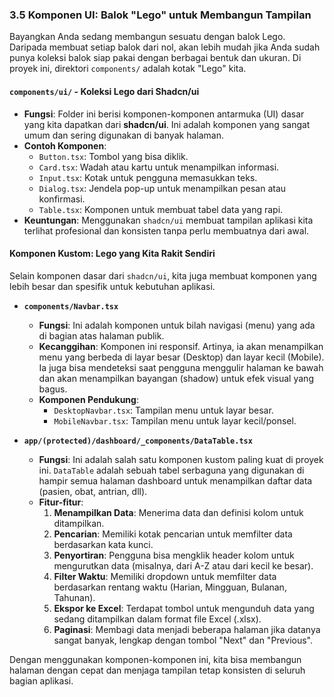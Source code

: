 ### 3.5 Komponen UI: Balok "Lego" untuk Membangun Tampilan

Bayangkan Anda sedang membangun sesuatu dengan balok Lego. Daripada membuat setiap balok dari nol, akan lebih mudah jika Anda sudah punya koleksi balok siap pakai dengan berbagai bentuk dan ukuran. Di proyek ini, direktori `components/` adalah kotak "Lego" kita.

#### `components/ui/` - Koleksi Lego dari Shadcn/ui

- **Fungsi**: Folder ini berisi komponen-komponen antarmuka (UI) dasar yang kita dapatkan dari **shadcn/ui**. Ini adalah komponen yang sangat umum dan sering digunakan di banyak halaman.
- **Contoh Komponen**:
  - `Button.tsx`: Tombol yang bisa diklik.
  - `Card.tsx`: Wadah atau kartu untuk menampilkan informasi.
  - `Input.tsx`: Kotak untuk pengguna memasukkan teks.
  - `Dialog.tsx`: Jendela pop-up untuk menampilkan pesan atau konfirmasi.
  - `Table.tsx`: Komponen untuk membuat tabel data yang rapi.
- **Keuntungan**: Menggunakan `shadcn/ui` membuat tampilan aplikasi kita terlihat profesional dan konsisten tanpa perlu membuatnya dari awal.

#### Komponen Kustom: Lego yang Kita Rakit Sendiri

Selain komponen dasar dari `shadcn/ui`, kita juga membuat komponen yang lebih besar dan spesifik untuk kebutuhan aplikasi.

- **`components/Navbar.tsx`**

  - **Fungsi**: Ini adalah komponen untuk bilah navigasi (menu) yang ada di bagian atas halaman publik.
  - **Kecanggihan**: Komponen ini responsif. Artinya, ia akan menampilkan menu yang berbeda di layar besar (Desktop) dan layar kecil (Mobile). Ia juga bisa mendeteksi saat pengguna menggulir halaman ke bawah dan akan menampilkan bayangan (shadow) untuk efek visual yang bagus.
  - **Komponen Pendukung**:
    - `DesktopNavbar.tsx`: Tampilan menu untuk layar besar.
    - `MobileNavbar.tsx`: Tampilan menu untuk layar kecil/ponsel.

- **`app/(protected)/dashboard/_components/DataTable.tsx`**
  - **Fungsi**: Ini adalah salah satu komponen kustom paling kuat di proyek ini. `DataTable` adalah sebuah tabel serbaguna yang digunakan di hampir semua halaman dashboard untuk menampilkan daftar data (pasien, obat, antrian, dll).
  - **Fitur-fitur**:
    1.  **Menampilkan Data**: Menerima data dan definisi kolom untuk ditampilkan.
    2.  **Pencarian**: Memiliki kotak pencarian untuk memfilter data berdasarkan kata kunci.
    3.  **Penyortiran**: Pengguna bisa mengklik header kolom untuk mengurutkan data (misalnya, dari A-Z atau dari kecil ke besar).
    4.  **Filter Waktu**: Memiliki dropdown untuk memfilter data berdasarkan rentang waktu (Harian, Mingguan, Bulanan, Tahunan).
    5.  **Ekspor ke Excel**: Terdapat tombol untuk mengunduh data yang sedang ditampilkan dalam format file Excel (.xlsx).
    6.  **Paginasi**: Membagi data menjadi beberapa halaman jika datanya sangat banyak, lengkap dengan tombol "Next" dan "Previous".

Dengan menggunakan komponen-komponen ini, kita bisa membangun halaman dengan cepat dan menjaga tampilan tetap konsisten di seluruh bagian aplikasi.
